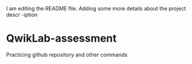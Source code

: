 I am editing the README file. Adding some more details about the project descr
-iption
 # QwikLab-assessment
Practicing github repository and other commands
